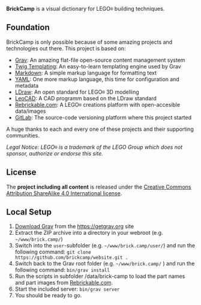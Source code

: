 **BrickCamp** is a visual dictionary for LEGO`®` building techniques.

## Foundation

BrickCamp is only possible because of some amazing projects and technologies out there. This project is based on:

- [Grav](https://getgrav.org/): An amazing flat-file open-source content management system
- [Twig Templating](http://twig.sensiolabs.org/): An easy-to-learn templating engine used by Grav
- [Markdown](https://en.wikipedia.org/wiki/Markdown): A simple markup language for formatting text
- [YAML](http://yaml.org/): One more markup language, this time for configuration and metadata
- [LDraw](http://www.ldraw.org/): An open standard for LEGO`®` 3D modelling
- [LeoCAD](https://www.leocad.org/): A CAD programm based on the LDraw standard
- [Rebrickable.com](https://rebrickable.com/): A LEGO`®` creations platform with open-accesible data/images
- [GitLab](http://gitlab.com/): The source-code versioning platform where this project started

A huge thanks to each and every one of these projects and their supporting communities.

_Legal Notice: LEGO`®` is a trademark of the LEGO Group which does not sponsor, authorize or endorse this site._


## License

The **project including all content** is released under the [Creative Commons Attribution ShareAlike 4.0 International license](https://choosealicense.com/licenses/cc-by-sa-4.0/).


## Local Setup

1. [Download Grav](http://getgrav.org/downloads) from the https://getgrav.org site
2. Extract the ZIP archive into a directory in your webroot (e.g. `~/www/brick.camp/`)
3. Switch into the `user`-subfolder (e.g. `~/www/brick.camp/user/`) and run the following command:
`git clone https://github.com/brickcamp/website.git .`
4. Switch back to the Grav root folder (e.g. `~/www/brick.camp/` ) and run the following command:
`bin/grav install`
5. Run the scripts in subfolder /data/brick-camp to load the part names and part images from [Rebrickable.com](https://rebrickable.com/downloads/).
6. Start the included server:
`bin/grav server`
7. You should be ready to go.